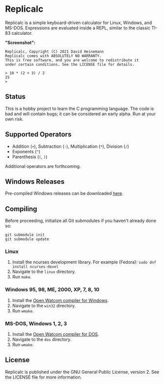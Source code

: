 # Replicalc

Replicalc is a simple keyboard-driven calculator for Linux, Windows, and MS-DOS.
Expressions are evaluated inside a REPL, similar to the classic TI-83
calculator.

**"Screenshot":**

```
Replicalc, Copyright (C) 2021 David Heinemann
Replicalc comes with ABSOLUTELY NO WARRANTY.
This is free software, and you are welcome to redistribute it
under certain conditions. See the LICENSE file for details.

> 10 * (2 + 3) / 2
25
>
```

## Status

This is a hobby project to learn the C programming language. The code is bad
and will contain bugs; it can be considered an early alpha. Run at your own
risk.

## Supported Operators

* Addition (`+`), Subtraction (`-`), Multiplication (`*`), Division (`/`)
* Exponents (`^`)
* Parenthesis (`(`, `)`)

Additional operators are forthcoming.

## Windows Releases

Pre-compiled Windows releases can be downloaded [here](https://dheinemann.com/files/replicalc/).

## Compiling

Before proceeding, initialize all Git submodules if you haven't already done so:

```
git submodule init
git submodule update
```

### Linux

1. Install the ncurses development library. For example (Fedora): `sudo dnf install ncurses-devel`
2. Navigate to the `linux` directory.
2. Run `make`.

### Windows 95, 98, ME, 2000, XP, 7, 8, 10

1. Install the [Open Watcom compiler for Windows](http://openwatcom.org).
2. Navigate to the `win32` directory.
2. Run `wmake`.

### MS-DOS, Windows 1, 2, 3

1. Install the [Open Watcom compiler for DOS](http://openwatcom.org).
2. Navigate to the `dos` directory.
2. Run `wmake`.

## License

Replicalc is published under the GNU General Public License, version 2. See the
LICENSE file for more information.
